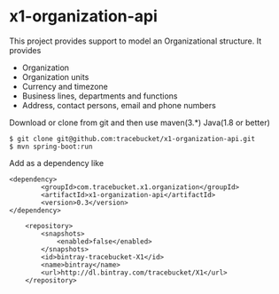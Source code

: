 # x1-organization-api

This project provides support to model an Organizational structure. It provides
 - Organization
 - Organization units
 - Currency and timezone
 - Business lines, departments and functions
 - Address, contact persons, email and phone numbers

Download or clone from git and then use maven(3.*) Java(1.8 or better)

    $ git clone git@github.com:tracebucket/x1-organization-api.git
    $ mvn spring-boot:run 
    
Add as a dependency like

    <dependency>
            <groupId>com.tracebucket.x1.organization</groupId>
            <artifactId>x1-organization-api</artifactId>
            <version>0.3</version>
    </dependency>
        
        <repository>
            <snapshots>
                <enabled>false</enabled>
            </snapshots>
            <id>bintray-tracebucket-X1</id>
            <name>bintray</name>
            <url>http://dl.bintray.com/tracebucket/X1</url>
        </repository>
